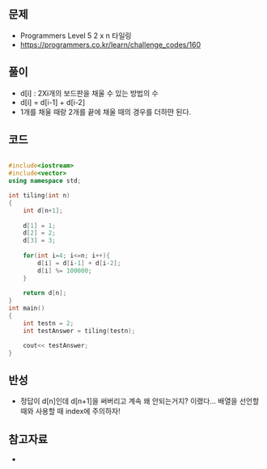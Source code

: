 ## 문제

- Programmers Level 5 2 x n 타일링
- https://programmers.co.kr/learn/challenge_codes/160

## 풀이

- d[i] : 2Xi개의 보드판을 채울 수 있는 방법의 수
- d[i] = d[i-1] + d[i-2]
- 1개를 채울 때랑 2개를 끝에 채울 때의 경우를 더하먄 된다.

## 코드

```cpp

#include<iostream>
#include<vector>
using namespace std;

int tiling(int n)
{
    int d[n+1];
    
    d[1] = 1;
    d[2] = 2;
    d[3] = 3;
        
    for(int i=4; i<=n; i++){
        d[i] = d[i-1] + d[i-2];
        d[i] %= 100000;
    }
    
	return d[n];
}
int main()
{
	int testn = 2;
	int testAnswer = tiling(testn);

	cout<< testAnswer;
}


```

## 반성

- 정답이 d[n]인데 d[n+1]을 써버리고 계속 왜 안되는거지? 이랬다... 배열을 선언할때와 사용할 때 index에 주의하자!

## 참고자료
- 
